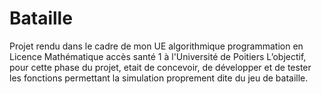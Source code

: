 # Bataille
 Projet rendu dans le cadre de mon UE algorithmique programmation en Licence Mathématique accès santé 1 à l'Université de Poitiers
 L’objectif, pour cette phase du projet, etait de concevoir, de développer et de tester les fonctions permettant la simulation proprement dite du jeu de bataille.
